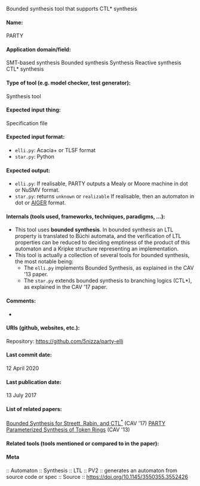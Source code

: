 Bounded synthesis tool that supports CTL* synthesis

#### Name:
PARTY

#### Application domain/field:
SMT-based synthesis
Bounded synthesis
Synthesis
Reactive synthesis
CTL* synthesis

#### Type of tool (e.g. model checker, test generator):
Synthesis tool

#### Expected input thing:
Specification file

#### Expected input format:
- `elli.py`: Acacia+ or TLSF format
- `star.py`: Python

#### Expected output:
- `elli.py`: If realisable, PARTY outputs a Mealy or Moore machine in dot or NuSMV format.
- `star.py`: returns `unknown` or `realizable`
If realisable, then an automaton in dot or [AIGER](../../Formats/AIGER.md) format.

#### Internals (tools used, frameworks, techniques, paradigms, ...):
- This tool uses **bounded synthesis**. In bounded synthesis an LTL property is translated to Büchi automata, and the verification of LTL properties can be reduced to deciding emptiness of the product of this automaton and a Kripke structure representing an implementation.
- This tool is actually a collection of several tools for bounded synthesis, the most notable being:
    - The `elli.py` implements Bounded Synthesis, as explained in the CAV '13 paper.
    - The `star.py` extends bounded synthesis to branching logics (CTL*), as explained in the CAV '17 paper.

#### Comments:
-

#### URIs (github, websites, etc.):
Repository: https://github.com/5nizza/party-elli

#### Last commit date:
12 April 2020

#### Last publication date:
13 July 2017

#### List of related papers:
[Bounded Synthesis for Streett, Rabin, and $\text {CTL}^{*}$](https://doi.org/10.1007/978-3-319-63390-9_18) (CAV '17)
[PARTY Parameterized Synthesis of Token Rings](https://doi.org/10.1007/978-3-642-39799-8_66) (CAV '13)

#### Related tools (tools mentioned or compared to in the paper):

#### Meta
:: Automaton
:: Synthesis
:: LTL
:: PV2 :: generates an automaton from source code or spec
:: Source :: https://doi.org/10.1145/3550355.3552426
